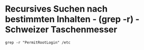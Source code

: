 # Recursives Suchen nach bestimmten Inhalten - (grep -r) - Schweizer Taschenmesser 

```
grep -r "PermitRootLogin" /etc
```
